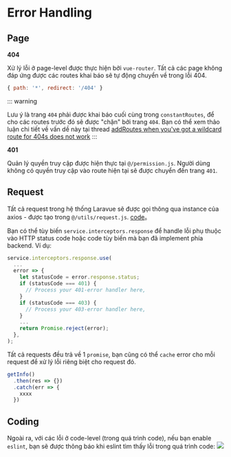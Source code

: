 # Error Handling

## Page

**404**

Xử lý lỗi ở page-level được thực hiện bởi `vue-router`. Tất cả các page không đáp ứng được các routes khai báo sẽ tự động chuyển về trong lỗi 404.

```js
{ path: '*', redirect: '/404' }
```

::: warning

Lưu ý là trang `404` phải được khai báo cuối cùng trong `constantRoutes`, để cho các routes trước đó sẽ được "chặn" bởi trang `404`. Bạn có thể xem thảo luận chi tiết về vấn dề này tại thread [addRoutes when you've got a wildcard route for 404s does not work](https://github.com/vuejs/vue-router/issues/1176)
:::

**401**

Quản lý quyền truy cập được hiện thực tại `@/permission.js`. Người dùng không có quyền truy cập vào route hiện tại sẽ được chuyển đến trang `401`.

## Request

Tất cả request trong hệ thống Laravue sẽ được gọi thông qua instance của axios - được tạo trong `@/utils/request.js`. [code](https://github.com/tuandm/laravue/blob/master/resources/js/utils/request.js)。

Bạn có thể tùy biến `service.interceptors.response` để handle lỗi phụ thuộc vào HTTP status code hoặc code tùy biến mà bạn đã implement phía backend. Ví dụ:

```js
service.interceptors.response.use(
  ...
  error => {
    let statusCode = error.response.status;
    if (statusCode === 401) {
      // Process your 401-error handler here, 
    }
    if (statusCode === 403) {
      // Process your 403-error handler here, 
    }
    ...
    return Promise.reject(error);
  },
);

```

Tất cả requests đều trả về 1 `promise`, bạn cũng có thể `cache` error cho mỗi request để xử lý lỗi riêng biệt cho request đó.

```js
getInfo()
  .then(res => {})
  .catch(err => {
    xxxx
  })
```

## Coding

Ngoài ra, với các lỗi ở code-level (trong quá trình code), nếu bạn enable `eslint`, bạn sẽ được thông báo khi eslint tìm thấy lỗi trong quá trình code:
![](https://cdn.laravue.dev/error.png)
